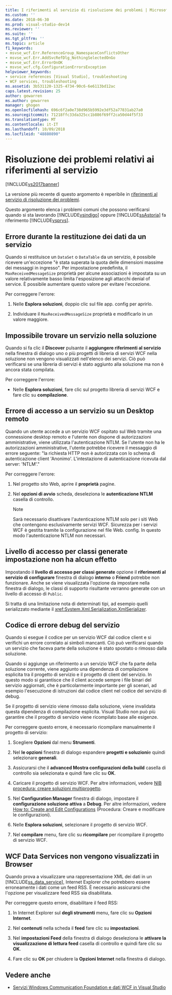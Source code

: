 ```yaml
---
title: I riferimenti al servizio di risoluzione dei problemi | Microsoft Docs
ms.custom: ''
ms.date: 2018-06-30
ms.prod: visual-studio-dev14
ms.reviewer: ''
ms.suite: ''
ms.tgt_pltfrm: ''
ms.topic: article
f1_keywords:
- msvse_wcf.Err.ReferenceGroup_NamespaceConflictsOther
- msvse_wcf.Err.AddSvcRefDlg_NothingSelectedOnGo
- msvse_wcf.Err.ErrorOnOK
- msvse_wcf.cfg.ConfigurationErrorsException
helpviewer_keywords:
- service references [Visual Studio], troubleshooting
- WCF services, troubleshooting
ms.assetid: 3b531120-1325-4734-90c6-6e6113bd12ac
caps.latest.revision: 25
author: gewarren
ms.author: gewarren
manager: ghogen
ms.openlocfilehash: 696c6f2a0e738d965b5992e3df52a77831ab27a0
ms.sourcegitcommit: 71218ffc33da325cc1b886f69ff2ca50d44f5f33
ms.translationtype: MT
ms.contentlocale: it-IT
ms.lasthandoff: 10/09/2018
ms.locfileid: "48880890"
---
```

# <a name="troubleshooting-service-references"></a>Risoluzione dei problemi relativi ai riferimenti al servizio
[!INCLUDE[vs2017banner](../includes/vs2017banner.md)]

La versione più recente di questo argomento è reperibile in [riferimenti al servizio di risoluzione dei problemi](https://docs.microsoft.com/visualstudio/data-tools/troubleshooting-service-references).

Questo argomento elenca i problemi comuni che possono verificarsi quando si sta lavorando [!INCLUDE[vsindigo](../includes/vsindigo-md.md)] oppure [!INCLUDE[ssAstoria](../includes/ssastoria-md.md)] fa riferimento [!INCLUDE[vsprvs](../includes/vsprvs-md.md)].

## <a name="error-returning-data-from-a-service"></a>Errore durante la restituzione dei dati da un servizio
 Quando si restituisce un `DataSet` o `DataTable` da un servizio, è possibile ricevere un'eccezione "è stata superata la quota delle dimensioni massime dei messaggi in ingresso". Per impostazione predefinita, il `MaxReceivedMessageSize` proprietà per alcune associazioni è impostata su un valore relativamente basso limita l'esposizione agli attacchi denial of service. È possibile aumentare questo valore per evitare l'eccezione.

 Per correggere l'errore:

1.  Nelle **Esplora soluzioni**, doppio clic sul file app. config per aprirlo.

2.  Individuare il `MaxReceivedMessageSize` proprietà e modificarlo in un valore maggiore.

## <a name="cannot-find-a-service-in-my-solution"></a>Impossibile trovare un servizio nella soluzione
 Quando si fa clic il **Discover** pulsante il **aggiungere riferimenti al servizio** nella finestra di dialogo uno o più progetti di libreria di servizi WCF nella soluzione non vengono visualizzati nell'elenco dei servizi. Ciò può verificarsi se una libreria di servizi è stato aggiunto alla soluzione ma non è ancora stata compilata.

 Per correggere l'errore:

-   Nelle **Esplora soluzioni**, fare clic sul progetto libreria di servizi WCF e fare clic su **compilazione**.

## <a name="error-accessing-a-service-over-a-remote-desktop"></a>Errore di accesso a un servizio su un Desktop remoto
 Quando un utente accede a un servizio WCF ospitato sul Web tramite una connessione desktop remoto e l'utente non dispone di autorizzazioni amministrative, viene utilizzata l'autenticazione NTLM. Se l'utente non ha le autorizzazioni amministrative, l'utente potrebbe ricevere il messaggio di errore seguente: "la richiesta HTTP non è autorizzata con lo schema di autenticazione client 'Anonimo'. L'intestazione di autenticazione ricevuta dal server: 'NTLM'."

 Per correggere l'errore:

1.  Nel progetto sito Web, aprire il **proprietà** pagine.

2.  Nel **opzioni di avvio** scheda, deseleziona le **autenticazione NTLM** casella di controllo.

    > [!NOTE]
    > Sarà necessario disattivare l'autenticazione NTLM solo per i siti Web che contengono esclusivamente servizi WCF. Sicurezza per i servizi WCF è gestita tramite la configurazione nel file Web. config. In questo modo l'autenticazione NTLM non necessari.

## <a name="access-level-for-generated-classes-setting-has-no-effect"></a>Livello di accesso per classi generate impostazione non ha alcun effetto
 Impostando il **livello di accesso per classi generate** opzione il **riferimenti al servizio di configurare** finestra di dialogo **interno** o **Friend** potrebbe non funzionare. Anche se viene visualizzata l'opzione da impostare nella finestra di dialogo, le classi di supporto risultante verranno generate con un livello di accesso di `Public`.

 Si tratta di una limitazione nota di determinati tipi, ad esempio quelli serializzato mediante il <xref:System.Xml.Serialization.XmlSerializer>.

## <a name="error-debugging-service-code"></a>Codice di errore debug del servizio
 Quando si esegue il codice per un servizio WCF dal codice client e si verifichi un errore correlato ai simboli mancanti. Ciò può verificarsi quando un servizio che faceva parte della soluzione è stato spostato o rimosso dalla soluzione.

 Quando si aggiunge un riferimento a un servizio WCF che fa parte della soluzione corrente, viene aggiunto una dipendenza di compilazione esplicita tra il progetto di servizio e il progetto di client del servizio. In questo modo si garantisce che il client accede sempre i file binari del servizio aggiornati, che è particolarmente importante per gli scenari, ad esempio l'esecuzione di istruzioni dal codice client nel codice del servizio di debug.

 Se il progetto di servizio viene rimosso dalla soluzione, viene invalidata questa dipendenza di compilazione esplicita. Visual Studio non può più garantire che il progetto di servizio viene ricompilato base alle esigenze.

 Per correggere questo errore, è necessario ricompilare manualmente il progetto di servizio:

1.  Scegliere **Opzioni** dal menu **Strumenti**.

2.  Nel **le opzioni** finestra di dialogo espandere **progetti e soluzioni**e quindi selezionare **generali**.

3.  Assicurarsi che il **advanced Mostra configurazioni della build** casella di controllo sia selezionata e quindi fare clic su **OK**.

4.  Caricare il progetto di servizio WCF. Per altre informazioni, vedere [NIB procedura: creare soluzioni multiprogetto](http://msdn.microsoft.com/en-us/02ecd6dd-0114-46fe-b335-ba9c5e3020d6).

5.  Nel **Configuration Manager** finestra di dialogo, impostare il **configurazione soluzione attiva** a **Debug**. Per altre informazioni, vedere [How to: Create and Edit Configurations](../ide/how-to-create-and-edit-configurations.md) (Procedura: Creare e modificare le configurazioni).

6.  Nelle **Esplora soluzioni**, selezionare il progetto di servizio WCF.

7.  Nel **compilare** menu, fare clic su **ricompilare** per ricompilare il progetto di servizio WCF.

## <a name="wcf-data-services-do-not-display-in-the-browser"></a>WCF Data Services non vengono visualizzati in Browser
 Quando prova a visualizzare una rappresentazione XML dei dati in un [!INCLUDE[ss_data_service](../includes/ss-data-service-md.md)], Internet Explorer che potrebbero essere erroneamente i dati come un feed RSS. È necessario assicurarsi che l'opzione per visualizzare feed RSS sia disabilitata.

 Per correggere questo errore, disabilitare il feed RSS:

1.  In Internet Explorer sul **degli strumenti** menu, fare clic su **Opzioni Internet**.

2.  Nel **contenuti** nella scheda il **feed** fare clic su **impostazioni**.

3.  Nel **impostazioni Feed** della finestra di dialogo deseleziona le **attivare la visualizzazione di lettura feed** casella di controllo e quindi fare clic su **OK**.

4.  Fare clic su **OK** per chiudere la **Opzioni Internet** nella finestra di dialogo.

## <a name="see-also"></a>Vedere anche

- [Servizi Windows Communication Foundation e dati WCF in Visual Studio](../data-tools/windows-communication-foundation-services-and-wcf-data-services-in-visual-studio.md)